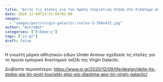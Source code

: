 ```yaml
---
title: "Δείτε τις στολές για την πρώτη τουριστική πτήση στο διάστημα από την Virgin Galactic"
date: 2020-12-09T23:51:03+01:00
images:
  - "images/post/virgin-galactic-stoles-5-768x432.jpg"
author: "AstroBot"
categories: ["Ειδήσεις"]
tags: ["in.gr"]
draft: false
---
```


Η γνωστή μάρκα αθλητικών ειδών Under Armour σχεδίασε τις στολές για το πρώτο εμπορικό διαστημικό ταξίδι της Virgin Galactic.

Διαβάστε περισσότερα: https://www.in.gr/2020/12/09/life/design/deite-tis-stoles-gia-tin-proti-touristiki-ptisi-sto-diastima-apo-tin-virgin-galactic/
